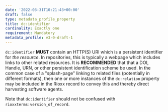 ```yaml
---
date: '2022-03-31T10:21:43+00:00'
draft: false
type: metadata_profile_property
title: dc:identifier
cardinality: Exactly one
requirement: Mandatory
metadata_profile: v3-0-draft-1
---
```

`dc:identifier` **MUST** contain an HTTP(S) URI which is a persistent identifier for *the resource*. In repositories, this is typically a webpage which includes links to other related resources. It is **RECOMMENDED** that that a DOI, Handle, URN, or other persistent identification scheme be used. In the common case of a "splash-page" linking to related files (potentially in different formats), then one or more instances of the `dc:relation` property may be included in the Rioxx record to convey this and thereby direct harvesting software agents.

Note that `dc:identifier` should not be confused with `rioxxterms:version_of_record`.
